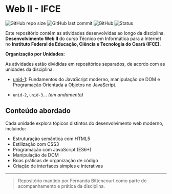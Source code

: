 # Web II - IFCE

![GitHub repo size](https://img.shields.io/github/repo-size/Fernandabitten/web2-ifce)
![GitHub last commit](https://img.shields.io/github/last-commit/Fernandabitten/web2-ifce)
![GitHub](https://img.shields.io/github/license/Fernandabitten/web2-ifce)
![Status](https://img.shields.io/badge/status-em%20desenvolvimento-yellow)

Este repositório contém as atividades desenvolvidas ao longo da disciplina. **Desenvolvimento Web II** do curso Técnico em Informática para a Internet no **Instituto Federal de Educação, Ciência e Tecnologia do Ceará (IFCE)**.

**Organização por Unidades:**

As atividades estão divididas em repositórios separados, de acordo com as unidades da disciplina:

- [unid-1](https://github.com/Fernandabitten/web2-ifce/tree/main/unid-1): Fundamentos do JavaScript moderno, manipulação de DOM e Programação Orientada a Objetos no JavaScript.

- `unid-2`, `unid-3`... _(em andamento)_

## Conteúdo abordado

Cada unidade explora tópicos distintos do desenvolvimento web moderno, incluindo:

- Estruturação semântica com HTML5
- Estilização com CSS3
- Programação com JavaScript (ES6+)
- Manipulação de DOM
- Boas práticas de organização de código
- Criação de interfaces simples e interativas

---

> Repositório mantido por Fernanda Bittencourt como parte do acompanhamento e prática da disciplina.
